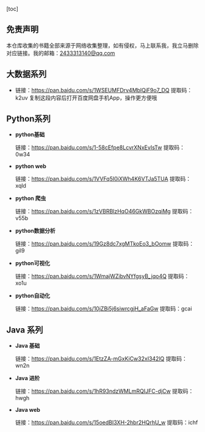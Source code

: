 [toc]

## 免责声明

本仓库收集的书籍全部来源于网络收集整理，如有侵权，马上联系我，我立马删除对应链接。我的邮箱：2433313140@qq.com



## 大数据系列

+ 链接：https://pan.baidu.com/s/1WSEUMFDrv4MblQiF9o7_DQ 
  提取码：k2uv 
  复制这段内容后打开百度网盘手机App，操作更方便哦

## Python系列

+ **python基础**

  链接：https://pan.baidu.com/s/1-58cEfpe8LcvrXNxEvIsTw 
  提取码：0w34

+ **python web**

  链接：https://pan.baidu.com/s/1VVFq5I0iXWh4K6VTJa5TUA 
  提取码：xqld

+ **python 爬虫**

  链接：https://pan.baidu.com/s/1zVBRBlzHqO46GkWBOzqiMg 
  提取码：v55b

+ **python数据分析**

  链接：https://pan.baidu.com/s/19Gz8dc7xgMTkoEo3_bOomw 
  提取码：gil9

+ **python可视化**

  链接：https://pan.baidu.com/s/1WmajWZibvNYfgsyB_jqo4Q 
  提取码：xo1u

+ **python自动化**

  链接：https://pan.baidu.com/s/10jZBi5j6siwrcgjH_aFaGw 
  提取码：gcai 

## Java 系列

+ **Java 基础**

  链接：https://pan.baidu.com/s/1EtzZA-mGxKiCw32xI342lQ 
  提取码：wn2n

+ **Java 进阶**

  链接：https://pan.baidu.com/s/1hR93ndzWMLmRQIJFC-djCw 
  提取码：hwgh

+ **Java web**

  链接：https://pan.baidu.com/s/15oedBI3XH-2hbr2HQrhU_w 
  提取码：ichf

